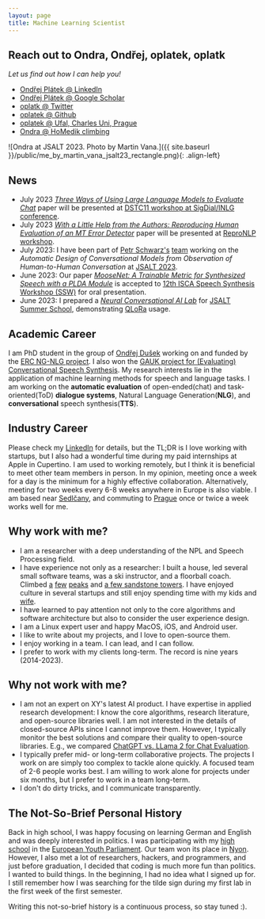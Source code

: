 ```yaml
---
layout: page
title: Machine Learning Scientist
---
```


## Reach out to Ondra, Ondřej, oplatek, oplatk

_Let us find out how I can help you!_

* [Ondřej Plátek @ LinkedIn](https://cz.linkedin.com/in/ondrejplatek)
* [Ondřej Plátek @ Google Scholar](https://scholar.google.com/citations?user=3rA1o9YAAAAJ&hl=en)
* [oplatk @ Twitter](https://twitter.com/oplatk)
* [oplatek @ Github](https://github.com/oplatek/)
* [oplatek @ Ufal, Charles Uni, Prague](https://ufal.mff.cuni.cz/ondrej-platek)
* [Ondra @ HoMedik climbing](http://www.homedik.cz)

<!-- ![Oplatek climbing on Czech Sandstone]({{ site.baseurl }}/public/oplatek-tisa.kocka1.jpg) -->
![Ondra at JSALT 2023. Photo by Martin Vana.]({{ site.baseurl }}/public/me_by_martin_vana_jsalt23_rectangle.png){: .align-left}


## News 
* July 2023 _[Three Ways of Using Large Language Models to Evaluate Chat](http://arxiv.org/abs/2308.06502)_ paper will be presented at [DSTC11 workshop at SigDial/INLG conference](https://sigdialinlg2023.github.io/workshops.html).
* July 2023 _[With a Little Help from the Authors: Reproducing Human Evaluation of an MT Error Detector](http://arxiv.org/abs/2308.06527)_ paper will be presented at [ReproNLP workshop](https://repronlp.github.io/).
* July 2023: I have been part of [Petr Schwarz's](https://www.linkedin.com/in/petrschwarz/) [team](https://www.linkedin.com/posts/petrschwarz_jsalt-esperanto-activity-7092111057644568577-jTiL) working on the _Automatic Design of Conversational Models from Observation of Human-to-Human Conversation_ at [JSALT 2023](https://jsalt2023.univ-lemans.fr/en/index.html).
* June 2023: Our paper _[MooseNet: A Trainable Metric for Synthesized Speech with a PLDA Module](https://arxiv.org/abs/2301.07087)_ is accepted to [12th ISCA Speech Synthesis Workshop (SSW)](https://ssw2023.org/index.php/conference-program/program/) for oral presentation.
* June 2023: I prepared a [_Neural Conversational AI Lab_](https://github.com/keya-dialog/jsalt-dialogue-lab) for [JSALT Summer School](https://jsalt2023.univ-lemans.fr/en/summer-school.html), demonstrating [QLoRa](https://huggingface.co/blog/4bit-transformers-bitsandbytes) usage. 

## Academic Career
I am PhD student in the group of [Ondřej Dušek](https://ufal.mff.cuni.cz/ondrej-dusek) working on and funded by the [ERC NG-NLG project](https://ufal.mff.cuni.cz/grants/ng-nlg). 
I also won the [GAUK project for (Evaluating) Conversational Speech Synthesis](https://ufal.mff.cuni.cz/grants/ecss).
My research interests lie in the application of machine learning methods for speech and language tasks.
I am working on the <strong>automatic evaluation</strong> of open-ended(chat) and task-oriented(ToD) <strong>dialogue systems</strong>,
Natural Language Generation(<strong>NLG</strong>), and <strong>conversational</strong> speech
synthesis(<strong>TTS</strong>).

## Industry Career
Please check my [LinkedIn](https://www.linkedin.com/in/ondrejplatek/) for details, but the TL;DR is I love working with
startups, but I also had a wonderful time during my paid internships at Apple in Cupertino.
I am used to working remotely, but I think it is beneficial to meet other team members in person.
In my opinion, meeting once a week for a day is the minimum for a highly effective collaboration.
Alternatively, meeting for two weeks every 6-8 weeks anywhere in Europe is also viable.
I am based near [Sedlčany](https://cs.wikipedia.org/wiki/Sedl%C4%8Dany), and commuting to [Prague](https://en.wikipedia.org/wiki/Prague) once or twice a week works well for me.

## Why work with me?
- I am a researcher with a deep understanding of the NPL and Speech Processing field.
- I have experience not only as a researcher: I built a house, led several small software teams, was a ski instructor, and a floorball coach.
  Climbed [a](https://eu.zonerama.com/homedik/Album/7373646) [few](https://eu.zonerama.com/homedik/Album/6517857) [peaks](https://eu.zonerama.com/homedik/Album/6886499) and [a few sandstone towers](https://eu.zonerama.com/homedik/Album/4385809).
  I have enjoyed culture in several startups and still enjoy spending time with my kids and [wife](https://www.linkedin.com/in/ad%C3%A9la-pl%C3%A1tkov%C3%A1-87390283/).
- I have learned to pay attention not only to the core algorithms and software architecture but also to consider the user experience design.
- I am a Linux expert user and happy MacOS, iOS, and Android user.
- I like to write about my projects, and I love to open-source them.
- I enjoy working in a team. I can lead, and I can follow.
- I prefer to work with my clients long-term. The record is nine years (2014-2023).

## Why not work with me?
<!-- - I am expensive: 100 Euro/hour for consultation on a topic of my expertise -- See above! I take 35-70 Euro/hour for long-term/open-source/positive-impact projects. I openly admit that in Czech academia, I earn only a fraction of that. -->
- I am not an expert on XY's latest AI product.
  I have expertise in applied research development: I know the core algorithms, research literature, and open-source libraries well.
  I am not interested in the details of closed-source APIs since I cannot improve them.
  However, I typically monitor the best solutions and compare their quality to open-source libraries. E.g., we compared [ChatGPT vs. LLama 2 for Chat Evaluation](https://arxiv.org/abs/2308.06502).
- I typically prefer mid- or long-term collaborative projects.
  The projects I work on are simply too complex to tackle alone quickly.
  A focused team of 2-6 people works best.
  I am willing to work alone for projects under six months, but I prefer to work in a team long-term.
- I don't do dirty tricks, and I communicate transparently.

## The Not-So-Brief Personal History
Back in high school, I was happy focusing on learning German and English and was deeply interested in politics.
I was participating with my [high school](https://gymvod.cz) in the [European Youth Parliament](https://eyp.org/). Our team
won its place in [Nyon](https://en.wikipedia.org/wiki/Nyon).
However, I also met a lot of researchers, hackers, and programmers, and just before graduation, I decided that coding is much more fun than politics.
I wanted to build things.
In the beginning, I had no idea what I signed up for.
I still remember how I was searching for the tilde sign during my first lab in the first week of the first semester.

Writing this not-so-brief history is a continuous process, so stay tuned :).
